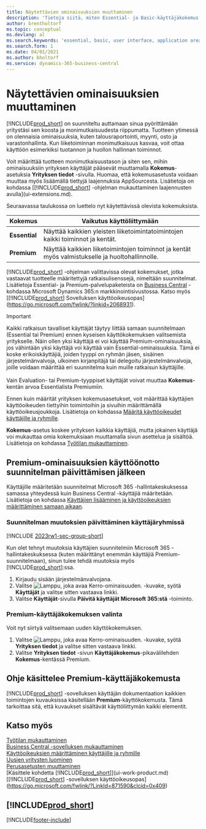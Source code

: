 ```yaml
---
title: Näytettävien ominaisuuksien muuttaminen
description: 'Tietoja siitä, miten Essential- ja Basic-käyttäjäkokemus tarkoittaa käyttöliittymässä, sovellusalueilla ja yrityksessä.'
author: brentholtorf
ms.topic: conceptual
ms.devlang: al
ms.search.keywords: 'essential, basic, user interface, application area, experience'
ms.search.form: 1
ms.date: 04/01/2021
ms.author: bholtorf
ms.service: dynamics-365-business-central
---
```

# <a name="change-which-features-are-displayed"></a>Näytettävien ominaisuuksien muuttaminen
[!INCLUDE[prod_short](includes/prod_short.md)] on suunniteltu auttamaan sinua pyörittämään yritystäsi sen koosta ja monimutkaisuudesta riippumatta. Tuotteen ytimessä on olennaisia ominaisuuksia, kuten talousraportointi, myynti, osto ja varastonhallinta. Kun liiketoiminnan monimutkaisuus kasvaa, voit ottaa käyttöön esimerkiksi tuotannon ja huollon hallinnan toiminnot.

Voit määrittää tuotteen monimutkaisuustason ja siten sen, mihin ominaisuuksiin yrityksen käyttäjät pääsevät muuttamalla **Kokemus**-asetuksia **Yrityksen tiedot** -sivulla. Huomaa, että kokemusasetusta voidaan muuttaa myös lisäämällä tiettyjä laajennuksia AppSourcesta. Lisätietoja on kohdassa [[!INCLUDE[prod_short](includes/prod_short.md)] -ohjelman mukauttaminen laajennusten avulla](ui-extensions.md).

Seuraavassa taulukossa on luettelo nyt käytettävissä olevista kokemuksista.

| Kokemus | Vaikutus käyttöliittymään |
| --- | --- |
| **Essential** |Näyttää kaikkien yleisten liiketoimintatoimintojen kaikki toiminnot ja kentät.|
| **Premium** |Näyttää kaikkien liiketoimintojen toiminnot ja kentät myös valmistukselle ja huoltohallinnolle.|

[!INCLUDE[prod_short](includes/prod_short.md)] -ohjelman valittavissa olevat kokemukset, jotka vastaavat tuotteelle määritettyjä ratkaisulisenssejä, nimeltään suunnitelmat. Lisätietoja Essential- ja Premium-palvelupaketeista on [Business Central](https://go.microsoft.com/fwlink/?linkid=870242) -kohdassa Microsoft Dynamics 365:n markkinointisivustossa. Katso myös [[!INCLUDE[prod_short](includes/prod_short.md)] Sovelluksen käyttöoikeusopas](https://go.microsoft.com/fwlink/?linkid=2068931).

> [!IMPORTANT]  
> Kaikki ratkaisun tavalliset käyttäjät täytyy liittää samaan suunnitelmaan (Essential tai Premium) ennen kyseisen käyttökokemuksen valitsemista yritykselle. Näin ollen yksi käyttäjä ei voi käyttää Premium-ominaisuuksia, jos vähintään yksi käyttäjä voi käyttää vain Essential-ominaisuuksia. Tämä ei koske erikoiskäyttäjiä, joiden tyyppi on ryhmän jäsen, sisäinen järjestelmänvalvoja, ulkoinen kirjanpitäjä tai delegoitu järjestelmänvalvoja, joille voidaan määrittää eri suunnitelma kuin muille ratkaisun käyttäjille.<br /><br /> Vain Evaluation- tai Premium-tyyppiset käyttäjät voivat muuttaa **Kokemus**-kentän arvoa Essentialista Premiumiin.

Ennen kuin määrität yrityksen kokemusasetukset, voit määrittää käyttäjien käyttöoikeuden tiettyihin toimintoihin ja sivuihin määrittämällä käyttöoikeusjoukkoja. Lisätietoja on kohdassa [Määritä käyttöoikeudet käyttäjille ja ryhmille](ui-define-granular-permissions.md).

**Kokemus**-asetus koskee yrityksen kaikkia käyttäjiä, mutta jokainen käyttäjä voi mukauttaa omia kokemuksiaan muuttamalla sivun asettelua ja sisältöä. Lisätietoja on kohdassa [Työtilan mukauttaminen](ui-personalization-user.md).

## <a name="enabling-premium-features-after-upgrading-a-plan"></a>Premium-ominaisuuksien käyttöönotto suunnitelman päivittämisen jälkeen
Käyttäjille määritetään suunnitelmat Microsoft 365 -hallintakeskuksessa samassa yhteydessä kuin Business Central -käyttäjiä määritetään. Lisätietoja on kohdassa [Käyttäjien lisääminen ja käyttöoikeuksien määrittäminen samaan aikaan](/microsoft-365/admin/add-users/add-users?view=o365-worldwide&preserve-view=true).

### <a name="to-update-plan-changes-in-users-groups"></a>Suunnitelman muutoksien päivittäminen käyttäjäryhmissä

[!INCLUDE [2023rw1-sec-group-short](includes/2023rw1-sec-group-short.md)]

Kun olet tehnyt muutoksia käyttäjien suunnitelmiin Microsoft 365 -hallintakeskuksessa (kuten määrittänyt enemmän käyttäjiä Premium-suunnitelmaan), sinun tulee tehdä muutoksia myös [!INCLUDE[prod_short](includes/prod_short.md)]:ssa.

1. Kirjaudu sisään järjestelmänvalvojana.
2. Valitse ![Lamppu, joka avaa Kerro-ominaisuuden.](media/ui-search/search_small.png "Kerro, mitä haluat tehdä") -kuvake, syötä **Käyttäjät** ja valitse sitten vastaava linkki.
3. Valitse **Käyttäjät**-sivulla **Päivitä käyttäjät Microsoft 365:stä** -toiminto.

### <a name="to-select-the-premium-experience"></a>Premium-käyttäjäkokemuksen valinta
Voit nyt siirtyä valitsemaan uuden käyttökokemuksen.
1. Valitse ![Lamppu, joka avaa Kerro-ominaisuuden.](media/ui-search/search_small.png "Kerro, mitä haluat tehdä") -kuvake, syötä **Yrityksen tiedot** ja valitse sitten vastaava linkki.
2. Valitse **Yrityksen tiedot** -sivun **Käyttäjäkokemus**-pikavälilehden **Kokemus**-kentässä Premium.

## <a name="help-assumes-premium-experience"></a>Ohje käsittelee Premium-käyttäjäkokemusta
[!INCLUDE[prod_short](includes/prod_short.md)] -sovelluksen käyttäjän dokumentaation kaikkien toimintojen kuvauksissa käsitellään **Premium**-käyttökokemusta. Tämä tarkoittaa sitä, että kuvaukset sisältävät käyttöliittymän kaikki elementit.

## <a name="see-also"></a>Katso myös
[Työtilan mukauttaminen](ui-personalization-user.md)  
[Business Central -sovelluksen mukauttaminen](ui-customizing-overview.md)  
[Käyttöoikeuksien määrittäminen käyttäjille ja ryhmille](ui-define-granular-permissions.md)  
[Uusien yritysten luominen](about-new-company.md)  
[Perusasetusten muuttaminen](ui-change-basic-settings.md)  
[Käsittele kohdetta [!INCLUDE[prod_short](includes/prod_short.md)]](ui-work-product.md)  
[[!INCLUDE[prod_short](includes/prod_short.md)] -sovelluksen käyttöoikeusopas](https://go.microsoft.com/fwlink/?LinkId=871590&clcid=0x409)

## [!INCLUDE[prod_short](includes/free_trial_md.md)]  


[!INCLUDE[footer-include](includes/footer-banner.md)]
